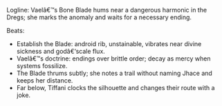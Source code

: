 ﻿---
series: 1
novella: 1
file: S1N1_CH05
type: chapter
pov: Vael
setting: Catwalks and rooftops
word_target_min: 1201
word_target_max: 2299
status: outline
---
Logline: Vaelâ€™s Bone Blade hums near a dangerous harmonic in the Dregs; she marks the anomaly and waits for a necessary ending.

Beats:
- Establish the Blade: android rib, unstainable, vibrates near divine sickness and godâ€‘scale flux.
- Vaelâ€™s doctrine: endings over brittle order; decay as mercy when systems fossilize.
- The Blade thrums subtly; she notes a trail without naming Jhace and keeps her distance.
- Far below, Tiffani clocks the silhouette and changes their route with a joke.